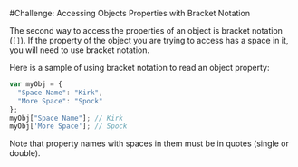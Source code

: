 #Challenge: Accessing Objects Properties with Bracket Notation

The second way to access the properties of an object is bracket notation (`[]`). If the property of the object you are trying to access has a space in it, you will need to use bracket notation.

Here is a sample of using bracket notation to read an object property:

```js
var myObj = {
  "Space Name": "Kirk",
  "More Space": "Spock"
};
myObj["Space Name"]; // Kirk
myObj['More Space']; // Spock
```

Note that property names with spaces in them must be in quotes (single or double).